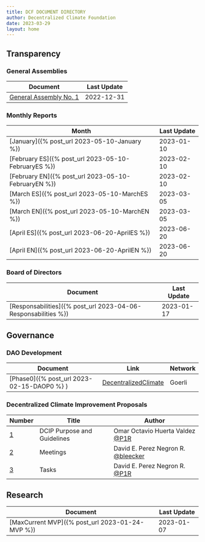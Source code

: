```yaml
---
title: DCF DOCUMENT DIRECTORY 
author: Decentralized Climate Foundation
date: 2023-03-29
layout: home
---
```



## Transparency

### General Assemblies

| Document | Last Update |
| -------- | -------- |
| <a href="/assets/ActaAsamblea1.pdf" target="_blank">General Assembly No. 1</a> | 2022-12-31 |

### Monthly Reports

| Month | Last Update | 
| -------- | -------- |
| [January]({% post_url 2023-05-10-January %}) | 2023-01-10 | 
| [February ES]({% post_url 2023-05-10-FebruaryES %}) | 2023-02-10 |
| [February EN]({% post_url 2023-05-10-FebruaryEN %}) | 2023-02-10 |
| [March ES]({% post_url 2023-05-10-MarchES  %}) | 2023-03-05 |
| [March EN]({% post_url 2023-05-10-MarchEN  %}) | 2023-03-05 |
| [April ES]({% post_url 2023-06-20-AprilES  %}) | 2023-06-20 |
| [April EN]({% post_url 2023-06-20-AprilEN  %}) | 2023-06-20 |



### Board of Directors

| Document | Last Update |
| -------- | -------- |
| [Responsabilities]({% post_url 2023-04-06-Responsabilities %}) | 2023-01-17 |


## Governance 

### DAO Development

| Document | Link | Network |
| -------- | -------- | -------- | 
| [Phase0]({% post_url 2023-02-15-DAOP0  %} )  | [DecentralizedClimate](https://client.aragon.org/#/decentralizedclimate) | Goerli 

### Decentralized Climate Improvement Proposals

| Number | Title | Author |
| -------- | -------- | -------- | 
| [ 1 ](https://dev.dcips.decentralizedclimate.org/dcips/dcip-1)  | DCIP Purpose and Guidelines | Omar Octavio Huerta Valdez [@P1R](https://github.com/P1R)
| [ 2 ](https://dev.dcips.decentralizedclimate.org/dcips/dcip-2)  | Meetings | David E. Perez Negron R. [@bleecker](https://github.com/bleeckersteker) 
| [ 3 ](https://dev.dcips.decentralizedclimate.org/dcips/dcip-3)  | Tasks | David E. Perez Negron R. [@P1R](https://github.com/P1R)

## Research

| Document | Last Update |
| -------- | -------- |
| [MaxCurrent MVP]({% post_url 2023-01-24-MVP  %}) | 2023-01-07 |


